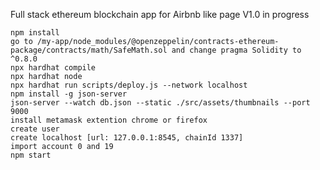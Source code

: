 Full stack ethereum blockchain app for Airbnb like page 
V1.0 in progress 


```shel
npm install 
go to /my-app/node_modules/@openzeppelin/contracts-ethereum-package/contracts/math/SafeMath.sol and change pragma Solidity to ^0.8.0
npx hardhat compile
npx hardhat node
npx hardhat run scripts/deploy.js --network localhost
npm install -g json-server
json-server --watch db.json --static ./src/assets/thumbnails --port 9000
install metamask extention chrome or firefox 
create user 
create localhost [url: 127.0.0.1:8545, chainId 1337]
import account 0 and 19 
npm start
```


